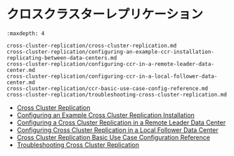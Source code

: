 # クロスクラスターレプリケーション

```{toctree}
:maxdepth: 4

cross-cluster-replication/cross-cluster-replication.md
cross-cluster-replication/configuring-an-example-ccr-installation-replicating-between-data-centers.md
cross-cluster-replication/configuring-ccr-in-a-remote-leader-data-center.md
cross-cluster-replication/configuring-ccr-in-a-local-follower-data-center.md
cross-cluster-replication/ccr-basic-use-case-config-reference.md
cross-cluster-replication/troubleshooting-cross-cluster-replication.md
```

- [Cross Cluster Replication](cross-cluster-replication/cross-cluster-replication.md)
- [Configuring an Example Cross Cluster Replication Installation](cross-cluster-replication/configuring-an-example-ccr-installation-replicating-between-data-centers.md)
- [Configuring a Cross Cluster Replication in a Remote Leader Data Center](cross-cluster-replication/configuring-ccr-in-a-remote-leader-data-center.md)
- [Configuring Cross Cluster Replication in a Local Follower Data Center](cross-cluster-replication/configuring-ccr-in-a-local-follower-data-center.md)
- [Cross Cluster Replication Basic Use Case Configuration Reference](cross-cluster-replication/ccr-basic-use-case-config-reference.md)
- [Troubleshooting Cross Cluster Replication](cross-cluster-replication/troubleshooting-cross-cluster-replication.md)

